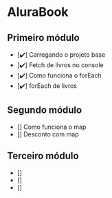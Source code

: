 # AluraBook

## Primeiro módulo 

- [✔️] Carregando o projeto base
- [✔️] Fetch de livros no console
- [✔️] Como funciona o forEach
- [✔️] forEach de livros

## Segundo módulo

- [] Como funciona o map
- [] Desconto com map
## Terceiro módulo

- []
- []
- []
